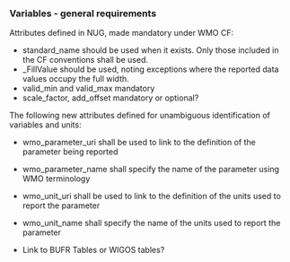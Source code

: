 ### Variables - general requirements
Attributes defined in NUG, made mandatory under WMO CF:
- standard_name should be used when it exists. Only those included in the CF conventions shall be used.
- _FillValue should be used, noting exceptions where the reported data values occupy the full width.
- valid_min and valid_max mandatory
- scale_factor, add_offset mandatory or optional?

The following new attributes defined for unambiguous identification of variables and units:
- wmo_parameter_uri shall be used to link to the definition of the parameter being reported
- wmo_parameter_name shall specify the name of the parameter using WMO terminology
- wmo_unit_uri shall be used to link to the definition of the units used to report the parameter
- wmo_unit_name shall specify the name of the units used to report the parameter

- Link to BUFR Tables or WIGOS tables?
